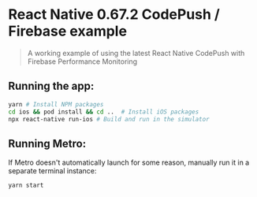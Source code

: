 # React Native 0.67.2 CodePush / Firebase example

> A working example of using the latest React Native CodePush with Firebase Performance Monitoring

## Running the app:

```bash
yarn # Install NPM packages
cd ios && pod install && cd ..  # Install iOS packages
npx react-native run-ios # Build and run in the simulator
```

## Running Metro:

If Metro doesn't automatically launch for some reason, manually run it in a separate terminal instance:

```bash
yarn start
```
